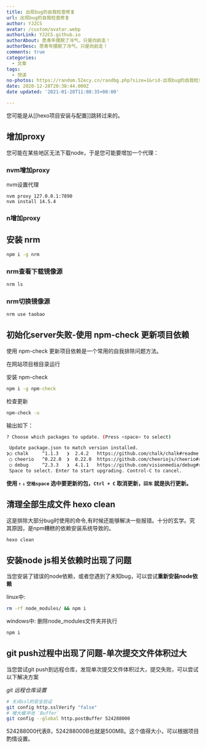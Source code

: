 ```yaml
---
title: 出现bug的自我检查修复
url: 出现bug的自我检查修复
author: YJ2CS
avatar: /custom/avatar.webp
authorLink: YJ2CS.github.io
authorAbout: 愿青年摆脱了冷气，只是向前走！
authorDesc: 愿青年摆脱了冷气，只是向前走！
comments: true
categories:
  - 文章
tags:
  - 悦读
no-photos: https://random.52ecy.cn/randbg.php?size=1&rid-出现bug的自我检查修复
date: 2020-12-28T20:38:44.000Z
date updated: '2021-01-28T11:08:35+08:00'

---
```


您可能是从[[hexo项目安装与配置]]跳转过来的。

## 增加proxy

您可能在某些地区无法下载node，于是您可能要增加一个代理：

### nvm增加proxy

nvm设置代理

```shell
nvm proxy 127.0.0.1:7890
nvm install 14.5.4
```

### n增加proxy

## 安装 nrm

```cmd
npm i -g nrm
```

### nrm查看下载镜像源

```cmd
nrm ls
```

### nrm切换镜像源

```cmd
nrm use taobao
```

## 初始化server失败-使用 npm-check 更新项目依赖

使用 npm-check 更新项目依赖是一个常用的自我排除问题方法。

在网站项目根目录运行

安装 npm-check

```cmd
npm i -g npm-check
```

检查更新

```bash
npm-check -u
```

输出如下：

```bash
? Choose which packages to update. (Press <space> to select)

 Update package.json to match version installed.
❯◯ chalk     ^1.1.3   ❯  2.4.2   https://github.com/chalk/chalk#readme
 ◯ cheerio   ^0.22.0  ❯  0.22.0  https://github.com/cheeriojs/cheerio#readme
 ◯ debug     ^2.3.3   ❯  4.1.1   https://github.com/visionmedia/debug#readme
 Space to select. Enter to start upgrading. Control-C to cancel.

```

**使用 `↑` `↓` `空格space` 选中要更新的包，`Ctrl + C` 取消更新，`回车` 就是执行更新。**

## 清理全部生成文件 hexo clean

这是排除大部分bug时使用的命令,有时候还能够解决一些报错。十分的玄学。究其原因，是npm糟糕的依赖安装系统导致的。

```bash
hexo clean
```

## 安装node js相关依赖时出现了问题

当您安装了错误的node依赖，或者您遇到了未知bug，可以尝试**重新安装node依赖**

linux中:

```bash
rm -rf node_modules/ && npm i
```

windows中:
删除node_modules文件夹并执行

```bash
npm i
```

## git push过程中出现了问题-单次提交文件体积过大

当您尝试git push到远程仓库，发现单次提交文件体积过大，提交失败，可以尝试以下解决方案

_git 远程仓库设置_

```bash
# 关闭ssl的安全验证
git config http.sslVerify "false"
# 增大缓冲池 `Buffer`
git config --global http.postBuffer 524288000
```

524288000代表B，524288000B也就是500MB。这个值得大小，可以根据项目酌情设置。
